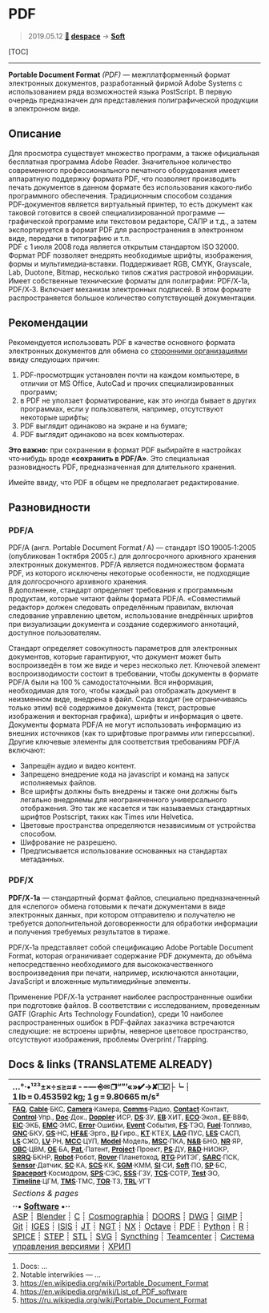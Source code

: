 # PDF
> 2019.05.12 **[🚀](../index/index.md) [despace](index.md)** → **[Soft](soft.md)**

[TOC]

---

**Portable Document Format** *(PDF)* — межплатформенный формат электронных документов, разработанный фирмой Adobe Systems с использованием ряда возможностей языка PostScript. В первую очередь предназначен для представления полиграфической продукции в электронном виде.



## Описание

Для просмотра существует множество программ, а также официальная бесплатная программа Adobe Reader. Значительное количество современного профессионального печатного оборудования имеет аппаратную поддержку формата PDF, что позволяет производить печать документов в данном формате без использования какого‑либо программного обеспечения. Традиционным способом создания PDF‑документов является виртуальный принтер, то есть документ как таковой готовится в своей специализированной программе — графической программе или текстовом редакторе, САПР и т.д., а затем экспортируется в формат PDF для распространения в электронном виде, передачи в типографию и т.п.<br>
PDF с 1 июля 2008 года является открытым стандартом ISO 32000.<br>
Формат PDF позволяет внедрять необходимые шрифты, изображения, формы и мультимедиа‑вставки. Поддерживает RGB, CMYK, Grayscale, Lab, Duotone, Bitmap, несколько типов сжатия растровой информации. Имеет собственные технические форматы для полиграфии: PDF/X‑1a, PDF/X‑3. Включает механизм электронных подписей. В этом формате распространяется большое количество сопутствующей документации.



## Рекомендации
Рекомендуется использовать PDF в качестве основного формата электронных документов для обмена со [сторонними организациями](contact.md) ввиду следующих причин:

   1. PDF‑просмотрщик установлен почти на каждом компьютере, в отличии от MS Office, AutoCad и прочих специализированных программ;
   1. в PDF не уползает форматирование, как это иногда бывает в других программах, если у пользователя, например, отсутствуют некоторые шрифты;
   1. PDF выглядит одинаково на экране и на бумаге;
   1. PDF выглядит одинаково на всех компьютерах.

**Это важно:** при сохранении в формат PDF выбирайте в настройках что‑нибудь вроде **«сохранить в PDF/A»**. Это специальная разновидность PDF, предназначенная для длительного хранения.

Имейте ввиду, что PDF в общем не предполагает редактирование.



## Разновидности

### PDF/A
PDF/A (англ. Portable Document Format / A) — стандарт ISO 19005‑1:2005 (опубликован 1 октября 2005 г.) для долгосрочного архивного хранения электронных документов. PDF/A является подмножеством формата PDF, из которого исключены некоторые особенности, не подходящие для долгосрочного архивного хранения.  
В дополнение, стандарт определяет требования к программным продуктам, которые читают файлы формата PDF/A. «Совместимый редактор» должен следовать определённым правилам, включая следование управлению цветом, использование внедрённых шрифтов при визуализации документа и создание содержимого аннотаций, доступное пользователям.

Стандарт определяет совокупность параметров для электронных документов, которые гарантируют, что документ может быть воспроизведён в том же виде и через несколько лет. Ключевой элемент воспроизводимости состоит в требовании, чтобы документы в формате PDF/A были на 100 % самодостаточными. Вся информация, необходимая для того, чтобы каждый раз отображать документ в неизменном виде, внедрена в файл. Сюда входит (не ограничиваясь только этим) всё содержимое документа (текст, растровые изображения и векторная графика), шрифты и информация о цвете. Документы формата PDF/A не могут использовать информацию из внешних источников (как то шрифтовые программы или гиперссылки). Другие ключевые элементы для соответствия требованиям PDF/A включают:

   - Запрещён аудио и видео контент.
   - Запрещено внедрение кода на javascript и команд на запуск исполняемых файлов.
   - Все шрифты должны быть внедрены и также они должны быть легально внедряемы для неограниченного универсального отображения. Это так же касается и так называемых стандартных шрифтов Postscript, таких как Times или Helvetica.
   - Цветовые пространства определяются независимым от устройства способом.
   - Шифрование не разрешено.
   - Предписывается использование основанных на стандартах метаданных.


### PDF/X
**PDF/X‑1a** — стандартный формат файлов, специально предназначенный для «слепого» обмена готовыми к печати документами в виде электронных данных, при котором отправителю и получателю не требуется дополнительной договоренности для обработки информации и получения требуемых результатов в тираже.

PDF/X‑1a представляет собой спецификацию Adobe Portable Document Format, которая ограничивает содержание PDF документа, до объёма непосредственно необходимого для высококачественного воспроизведения при печати, например, исключаются аннотации, JavaScript и вложенные мультимедийные элементы.

Применение PDF/X‑1a устраняет наиболее распространенные ошибки при подготовке файлов. В соответствии с исследованием, проведенным GATF (Graphic Arts Technology Foundation), среди 10 наиболее распространенных ошибок в PDF‑файлах заказчика встречаются следующие: не встроены шрифты, неверное цветовое пространство, отсутствуют изображения, проблемы Overprint / Trapping.



<p style="page-break-after:always"> </p>

## Docs & links (TRANSLATEME ALREADY)
|…°·•¹²³±×÷≤≥≈≠ ‑ −— ⎆✉ ❐“”’«»✔→✘☐☑├┕┆ 1 lb = 0.453592 kg; 1 g = 9.80665 m/s²|
|:--|
|<small>**[FAQ](faq.md)**, **[Cable](cable.md)**·БКС, **[Camera](cam.md)**·Камера, **[Comms](comms.md)**·Радио, **[Contact](contact.md)**·Контакт, **[Control](control.md)**·Упр., **[Doc](doc.md)**·Док., **[Doppler](doppler.md)**·ИСР, **[DS](ds.md)**·ЗУ, **[EB](eb.md)**·ХИТ, **[ECO](ecology.md)**·Экол., **[EF](ef.md)**·ВВФ, **[ElC](elc.md)**·ЭКБ, **[EMC](emc.md)**·ЭМС, **[Error](error.md)**·Ошибки, **[Event](event.md)**·События, **[FS](fs.md)**·ТЭО, **[Fuel](fuel.md)**·Топливо, **[GNC](gnc.md)**·БКУ, **[GS](scs.md)**·НС, **[HF&E](hfe.md)**·Эрго., **[IU](iu.md)**·Гиро., **[KT](kt.md)**·КТЕХ, **[LAG](lag.md)**·ПУC, **[LES](les.md)**·САСП, **[LS](ls.md)**·СЖО, **[LV](lv.md)**·РН, **[MCC](mcc.md)**·ЦУП, **[Model](model.md)**·Модель, **[MSC](sc.md)**·ПКА, **[N&B](nnb.md)**·БНО, **[NR](nr.md)**·ЯР, **[OBC](obc.md)**·ЦВМ, **[OE](oe.md)**·БА, **[Pat.](патент.md)**·Патент, **[Project](project.md)**·Проект, **[PS](ps.md)**·ДУ, **[R&D](rnd.md)**·НИОКР, **[SRRQ](srrq.md)**·БКНР, **[Robot](robotics.md)**·Робот, **[Rover](rover.md)**·Планетоход, **[RTG](rtg.md)**·РИТЭГ, **[SARC](sarc.md)**·ПСК, **[Sensor](sensor.md)**·Датчик, **[SC](sc.md)**·КА, **[SCS](scs.md)**·КК, **[SGM](sgm.md)**·КММ, **[SI](si.md)**·СИ, **[Soft](soft.md)**·ПО, **[SP](sp.md)**·БС, **[Spaceport](spaceport.md)**·Космодром, **[SPS](sps.md)**·СЭС, **[SSS](sss.md)**·ГЗУ, **[TCS](tcs.md)**·СОТР, **[Test](test.md)**·ЭО, **[Timeline](timeline.md)**·ЦГМ, **[TMS](tms.md)**·ТМС, **[TOR](tor.md)**·ТЗ, **[TRL](trl.md)**·УГТ</small>|
|*Sections & pages*|
|**··• [Software](soft.md) •··**<br> [ASP](asp.md) ┊ [Blender](blender.md) ┊ [C](c.md) ┊ [Cosmographia](cosmographia.md) ┊ [DOORS](doors.md) ┊ [DWG](cad_f.md) ┊ [GIMP](gimp.md) ┊ [Git](git.md) ┊ [IGES](cad_f.md) ┊ [ISIS](isis.md) ┊ [JT](cad_f.md) ┊ [NGT](neogeography_toolkit.md) ┊ [NX](nx.md) ┊ [Octave](gnu_octave.md) ┊ [PDF](pdf.md) ┊ [Python](python.md) ┊ [R](r.md) ┊ [SPICE](spice.md) ┊ [STEP](cad_f.md) ┊ [STL](systems_tool_kit.md) ┊ [SVG](cad_f.md) ┊ [Syncthing](syncthing.md) ┊ [Teamcenter](teamcenter.md) ┊ [Система управления версиями](vcs.md) ┊ [ХРИП](adra.md)|

   1. Docs: …
   1. Notable interwikies — …
   1. <https://en.wikipedia.org/wiki/Portable_Document_Format>
   1. <https://en.wikipedia.org/wiki/List_of_PDF_software>
   1. <https://ru.wikipedia.org/wiki/Portable_Document_Format>

